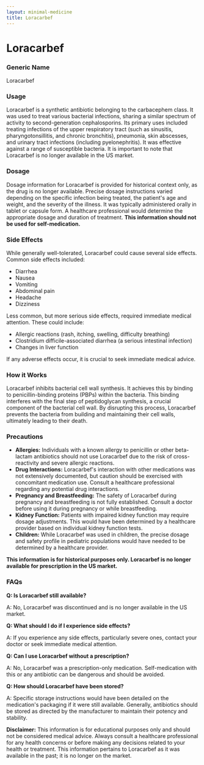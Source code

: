 ```yaml
---
layout: minimal-medicine
title: Loracarbef
---
```


# Loracarbef
### Generic Name
Loracarbef

### Usage

Loracarbef is a synthetic antibiotic belonging to the carbacephem class.  It was used to treat various bacterial infections, sharing a similar spectrum of activity to second-generation cephalosporins.  Its primary uses included treating infections of the upper respiratory tract (such as sinusitis, pharyngotonsillitis, and chronic bronchitis), pneumonia, skin abscesses, and urinary tract infections (including pyelonephritis).  It was effective against a range of susceptible bacteria.  It is important to note that Loracarbef is no longer available in the US market.

### Dosage

Dosage information for Loracarbef is provided for historical context only, as the drug is no longer available.  Precise dosage instructions varied depending on the specific infection being treated, the patient's age and weight, and the severity of the illness.  It was typically administered orally in tablet or capsule form.  A healthcare professional would determine the appropriate dosage and duration of treatment.  **This information should not be used for self-medication.**

### Side Effects

While generally well-tolerated, Loracarbef could cause several side effects.  Common side effects included:

* Diarrhea
* Nausea
* Vomiting
* Abdominal pain
* Headache
* Dizziness

Less common, but more serious side effects, required immediate medical attention. These could include:

* Allergic reactions (rash, itching, swelling, difficulty breathing)
* Clostridium difficile-associated diarrhea (a serious intestinal infection)
* Changes in liver function


If any adverse effects occur, it is crucial to seek immediate medical advice.

### How it Works

Loracarbef inhibits bacterial cell wall synthesis. It achieves this by binding to penicillin-binding proteins (PBPs) within the bacteria.  This binding interferes with the final step of peptidoglycan synthesis, a crucial component of the bacterial cell wall.  By disrupting this process, Loracarbef prevents the bacteria from building and maintaining their cell walls, ultimately leading to their death.


### Precautions

* **Allergies:**  Individuals with a known allergy to penicillin or other beta-lactam antibiotics should not use Loracarbef due to the risk of cross-reactivity and severe allergic reactions.
* **Drug Interactions:**  Loracarbef's interaction with other medications was not extensively documented, but caution should be exercised with concomitant medication use. Consult a healthcare professional regarding any potential drug interactions.
* **Pregnancy and Breastfeeding:**  The safety of Loracarbef during pregnancy and breastfeeding is not fully established.  Consult a doctor before using it during pregnancy or while breastfeeding.
* **Kidney Function:**  Patients with impaired kidney function may require dosage adjustments.  This would have been determined by a healthcare provider based on individual kidney function tests.
* **Children:**  While Loracarbef was used in children, the precise dosage and safety profile in pediatric populations would have needed to be determined by a healthcare provider.

**This information is for historical purposes only.  Loracarbef is no longer available for prescription in the US market.**


### FAQs

**Q: Is Loracarbef still available?**

A: No, Loracarbef was discontinued and is no longer available in the US market.

**Q: What should I do if I experience side effects?**

A: If you experience any side effects, particularly severe ones, contact your doctor or seek immediate medical attention.

**Q: Can I use Loracarbef without a prescription?**

A: No, Loracarbef was a prescription-only medication.  Self-medication with this or any antibiotic can be dangerous and should be avoided.

**Q: How should Loracarbef have been stored?**

A:  Specific storage instructions would have been detailed on the medication's packaging if it were still available.  Generally, antibiotics should be stored as directed by the manufacturer to maintain their potency and stability.


**Disclaimer:** This information is for educational purposes only and should not be considered medical advice.  Always consult a healthcare professional for any health concerns or before making any decisions related to your health or treatment.  This information pertains to Loracarbef as it was available in the past; it is no longer on the market.
